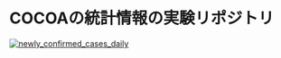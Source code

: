 # COCOAの統計情報の実験リポジトリ

[![newly_confirmed_cases_daily](https://github.com/keiji/cocoa-statistics/actions/workflows/newly_confirmed_cases_daily.yml/badge.svg?branch=main)](https://github.com/keiji/cocoa-statistics/actions/workflows/newly_confirmed_cases_daily.yml)

